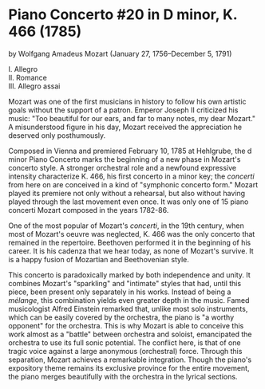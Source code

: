 # Piano Concerto #20 in D minor, K. 466 (1785)
by Wolfgang Amadeus Mozart (January 27, 1756&ndash;December 5, 1791)

I. Allegro  
II. Romance  
III. Allegro assai  

Mozart was one of the first musicians in history to follow his own artistic goals without the support of a patron. Emperor Joseph II criticized his music: "Too beautiful for our ears, and far to many notes, my dear Mozart." A misunderstood figure in his day, Mozart received the appreciation he deserved only posthumously. 

Composed in Vienna and premiered February 10, 1785 at Hehlgrube, the d minor Piano Concerto marks the beginning of a new phase in Mozart's concerto style. A stronger orchestral role and a newfound expressive intensity characterize K. 466, his first concerto in a minor key; the *concerti* from here on are conceived in a kind of "symphonic concerto form." Mozart played its premiere not only without a rehearsal, but also without having played through the last movement even once. It was only one of 15 piano concerti Mozart composed in the years 1782-86.

One of the most popular of Mozart's *concerti*, in the 19th century, when most of Mozart's oeuvre was neglected, K. 466 was the only concerto that remained in the repertoire. Beethoven performed it in the beginning of his career. It is his cadenza that we hear today, as none of Mozart's survive. It is a happy fusion of Mozartian and Beethovenian style. 

This concerto is paradoxically marked by both independence and unity. It combines Mozart's "sparkling" and "intimate" styles that had, until this piece, been present only separately in his works. Instead of being a *m&eacute;lange*, this combination yields even greater depth in the music. Famed musicologist Alfred Einstein remarked that, unlike most solo instruments, which can be easily covered by the orchestra, the piano is "a worthy opponent" for the orchestra. This is why Mozart is able to conceive this work almost as a "battle" between orchestra and soloist, emancipated the orchestra to use its full sonic potential. The conflict here, is that of one tragic voice against a large anonymous (orchestral) force. Through this separation, Mozart achieves a remarkable integration. Though the piano's expository theme remains its exclusive province for the entire movement, the piano merges beautifully with the orchestra in the lyrical sections. 
